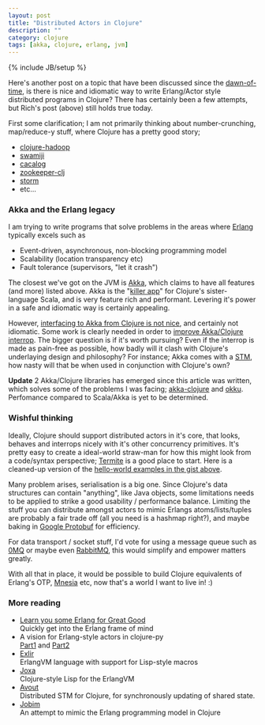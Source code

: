 ```yaml
---
layout: post
title: "Distributed Actors in Clojure"
description: ""
category: clojure
tags: [akka, clojure, erlang, jvm]
---
```

{% include JB/setup %}

Here's another post on a topic that have been discussed since the <a href="https://groups.google.com/d/msg/clojure/Kisk_-9dFjE/_2WxSxyd1SoJ">dawn-of-time</a>, is there is nice and idiomatic way to write Erlang/Actor style distributed programs in Clojure?&nbsp;There has certainly been a few attempts, but Rich's post (above) still holds true today.

First some clarification; I am not primarily thinking about number-crunching, map/reduce-y stuff, where Clojure has a pretty good story;
* [clojure-hadoop](https://github.com/stuartsierra/clojure-hadoop)
* [swamiji](https://github.com/amitrathore/swarmiji)
* [cacalog](https://github.com/nathanmarz/cascalog)
* [zookeeper-clj](https://github.com/liebke/zookeeper-clj)
* [storm](https://github.com/nathanmarz/storm)
* etc...

### Akka and the Erlang legacy
I am trying to write programs that solve problems in the areas where <a href="http://www.erlang.org/">Erlang</a> typically excels such as
* Event-driven, asynchronous, non-blocking programming model
* Scalability (location transparency etc)
* Fault tolerance (supervisors, "let it crash")

The closest we've got on the JVM is <a href="http://akka.io/">Akka</a>, which claims to have all features (and more) listed above. Akka is the "<a href="http://typesafe.com/stack">killer app</a>" for Clojure's sister-language Scala, and is very feature rich and performant. Levering it's power in a safe and idiomatic way is certainly appealing.

However, <a href="http://blog.darevay.com/2011/06/clojure-and-akka-a-match-made-in/">interfacing to Akka from Clojure is not nice</a>, and certainly not idiomatic. Some work is clearly needed in order to <a href="https://gist.github.com/2716711#file_commented_vision.clj">improve Akka/Clojure interrop</a>. The bigger question is if it's worth pursuing? Even if the interrop is made as pain-free as possible, how badly will it clash with Clojure's underlaying design and philosophy? For instance;&nbsp;Akka comes with a <a href="http://doc.akka.io/docs/akka/1.3.1/scala/stm.html">STM</a>, how nasty will that be when used in conjunction with Clojure's own?

**Update** 2 Akka/Clojure libraries has emerged since this article was written, which solves some of the problems I was facing; <a href="https://github.com/jasongustafson/akka-clojure">akka-clojure</a> and <a href="https://github.com/gaverhae/okku">okku</a>. Perfomance compared to Scala/Akka is yet to be determined.

### Wishful thinking
Ideally, Clojure should support distributed actors in it's core, that looks, behaves and interrops nicely with it's other concurrency primitives. It's pretty easy to create a ideal-world straw-man for how this might look from a code/syntax perspective; <a href="http://code.google.com/p/termite/">Termite</a>&nbsp;is a good place to start. Here is a cleaned-up version of the <a href="https://gist.github.com/2716711">hello-world examples in the gist above</a>.
<script src="https://gist.github.com/2716711.js?file=clojure-builtin-actor-vision.clj"> </script>

Many problem arises, serialisation is a big one. Since Clojure's data structures can contain "anything", like Java objects, some limitations needs to be applied to strike a good usability / performance balance. Limiting the stuff you can distribute amongst actors to mimic Erlangs atoms/lists/tuples are probably a fair trade off (all you need is a hashmap right?), and maybe baking in <a href="https://github.com/flatland/clojure-protobuf">Google Protobuf</a> for efficiency.

For data transport / socket stuff, I'd vote for using a message queue such as <a href="http://www.zeromq.org/">0MQ</a> or maybe even <a href="http://www.rabbitmq.com/">RabbitMQ</a>, this would simplify and empower matters greatly.

With all that in place, it would be possible to build Clojure equivalents of Erlang's OTP, <a href="http://www.erlang.org/doc/man/mnesia.html">Mnesia</a> etc, now that's a world I want to live in! :)

### More reading

<ul>
<li><a href="http://learnyousomeerlang.com/">Learn you some Erlang for Great Good</a><br />Quickly get into the Erlang frame of mind</li>
<li>A vision for Erlang-style actors in clojure-py<br /><a href="http://clojure-py.blogspot.co.uk/2012/04/clojure-py-and-distributed-concurrency.html">Part1</a> and <a href="http://clojure-py.blogspot.co.uk/2012/04/clojure-py-and-distributed-concurrency_18.html">Part2</a></li>
<li><a href="http://elixir-lang.org/">Exlir</a><br />ErlangVM language with support for Lisp-style macros</li>
<li><a href="http://joxa.org/">Joxa</a><br />Clojure-style Lisp for the ErlangVM</li>
<li><a href="http://avout.io/">Avout</a><br />Distributed STM for Clojure, for synchronously updating of shared state.</li>
<li><a href="https://github.com/antoniogarrote/jobim">Jobim</a> <br />An attempt to mimic the Erlang programming model in Clojure</li>
</ul>